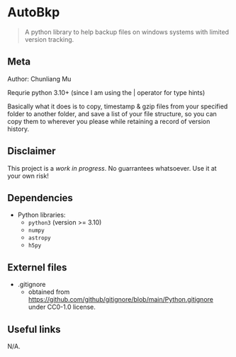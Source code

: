 # AutoBkp

> A python library to help backup files on windows systems with limited version tracking.


## Meta

Author: Chunliang Mu

Requrie python 3.10+ (since I am using the | operator for type hints)

Basically what it does
is to copy, timestamp & gzip files
from your specified folder to another folder,
and save a list of your file structure,
so you can copy them to wherever you please
while retaining a record of version history.



## Disclaimer

This project is a *work in progress*.
No guarrantees whatsoever.
Use it at your own risk!




## Dependencies

- Python libraries:
	- `python3` (version >= 3.10)
	- `numpy`
	- `astropy`
	- `h5py`




## Externel files

- .gitignore
	- obtained from https://github.com/github/gitignore/blob/main/Python.gitignore under CC0-1.0 license.




## Useful links

N/A.

